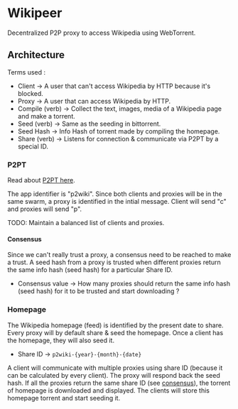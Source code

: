 # Wikipeer

Decentralized P2P proxy to access Wikipedia using WebTorrent.

## Architecture

Terms used :

* Client -> A user that can't access Wikipedia by HTTP because it's blocked.
* Proxy -> A user that can access Wikipedia by HTTP.
* Compile (verb) -> Collect the text, images, media of a Wikipedia page and make a torrent.
* Seed (verb) -> Same as the seeding in bittorrent.
* Seed Hash -> Info Hash of torrent made by compiling the homepage.
* Share (verb) -> Listens for connection & communicate via P2PT by a special ID.

### P2PT

Read about [P2PT here](https://github.com/subins2000/p2pt).

The app identifier is "p2wiki". Since both clients and proxies will be in the same swarm, a proxy is identified in the intial message. Client will send "c" and proxies will send "p".

TODO: Maintain a balanced list of clients and proxies.

#### Consensus

Since we can't really trust a proxy, a consensus need to be reached to make a trust. A seed hash from a proxy is trusted when different proxies return the same info hash (seed hash) for a particular Share ID.

* Consensus value -> How many proxies should return the same info hash (seed hash) for it to be trusted and start downloading ?

### Homepage

The Wikipedia homepage (feed) is identified by the present date to share. Every proxy will by default share & seed the homepage. Once a client has the homepage, they will also seed it.

* Share ID -> `p2wiki-{year}-{month}-{date}`

A client will communicate with multiple proxies using share ID (because it can be calculated by every client). The proxy will respond back the seed hash. If all the proxies return the same share ID (see [consensus](#consensus)), the torrent of homepage is downloaded and displayed. The clients will store this homepage torrent and start seeding it.
